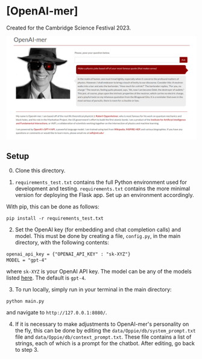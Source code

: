# [OpenAI-mer]

Created for the Cambridge Science Festival 2023.

![Screenshot of deployed website.](static/screenshot.png)

## Setup

0. Clone this directory.

1. `requirements_test.txt` contains the full Python environment used for development and testing. `requirements.txt` contains the more minimal version for deploying the Flask app. Set up an environment accordingly.

With pip, this can be done as follows:
```
pip install -r requirements_test.txt
```


2. Set the OpenAI key (for embedding and chat completion calls) and model. This must be done by creating a file, `config.py`, in the main directory, with the following contents:
```
openai_api_key = {"OPENAI_API_KEY" : "sk-XYZ"}
MODEL = "gpt-4"
```
where `sk-XYZ` is your OpenAI API key. The model can be any of the models listed [here](https://beta.openai.com/docs/api-reference/completions/create). The default is `gpt-4`.


3. To run locally, simply run in your terminal in the main directory:
```
python main.py
```
and navigate to `http://127.0.0.1:8080/`. 

4. If it is necessary to make adjustments to OpenAI-mer's personality on the fly, this can be done by editing the `data/Oppie/db/system_prompt.txt` file and `data/Oppie/db/context_prompt.txt`. These file contains a list of strings, each of which is a prompt for the chatbot. After editing, go back to step 3.
